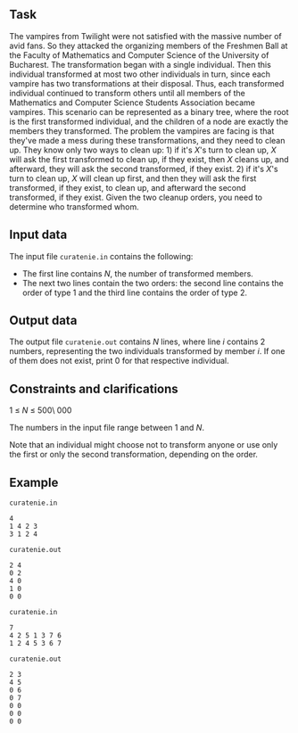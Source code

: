 ## Task

The vampires from Twilight were not satisfied with the massive number of avid fans. So they attacked the organizing members of the Freshmen Ball at the Faculty of Mathematics and Computer Science of the University of Bucharest. The transformation began with a single individual. Then this individual transformed at most two other individuals in turn, since each vampire has two transformations at their disposal. Thus, each transformed individual continued to transform others until all members of the Mathematics and Computer Science Students Association became vampires. This scenario can be represented as a binary tree, where the root is the first transformed individual, and the children of a node are exactly the members they transformed. The problem the vampires are facing is that they've made a mess during these transformations, and they need to clean up. They know only two ways to clean up: 1) if it's $X$'s turn to clean up, $X$ will ask the first transformed to clean up, if they exist, then $X$ cleans up, and afterward, they will ask the second transformed, if they exist. 2) if it's $X$'s turn to clean up, $X$ will clean up first, and then they will ask the first transformed, if they exist, to clean up, and afterward the second transformed, if they exist. Given the two cleanup orders, you need to determine who transformed whom.

## Input data

The input file `curatenie.in` contains the following:
- The first line contains $N$, the number of transformed members.
- The next two lines contain the two orders: the second line contains the order of type 1 and the third line contains the order of type 2.

## Output data

The output file `curatenie.out` contains $N$ lines, where line $i$ contains 2 numbers, representing the two individuals transformed by member $i$. If one of them does not exist, print 0 for that respective individual.

## Constraints and clarifications

1 $\leq$ $N$ $\leq$ 500\ 000  

The numbers in the input file range between 1 and $N$.  

Note that an individual might choose not to transform anyone or use only the first or only the second transformation, depending on the order.

## Example

`curatenie.in`
```
4
1 4 2 3
3 1 2 4
```

`curatenie.out`
```
2 4
0 2
4 0
1 0
0 0
```

`curatenie.in`
```
7
4 2 5 1 3 7 6
1 2 4 5 3 6 7
```

`curatenie.out`
```
2 3
4 5
0 6
0 7
0 0
0 0
0 0
```